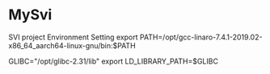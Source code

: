 # MySvi
SVI project
Environment Setting
export PATH=/opt/gcc-linaro-7.4.1-2019.02-x86_64_aarch64-linux-gnu/bin:$PATH

GLIBC="/opt/glibc-2.31/lib"
export LD_LIBRARY_PATH=$GLIBC




